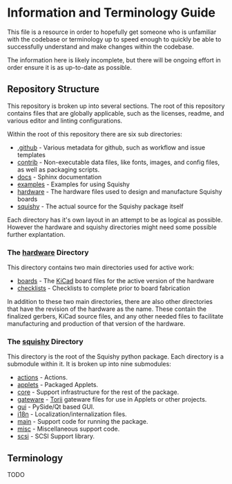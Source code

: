 # Information and Terminology Guide

This file is a resource in order to hopefully get someone who is unfamiliar with the codebase
or terminology up to speed enough to quickly be able to successfully understand and make changes
within the codebase.

The information here is likely incomplete, but there will be ongoing effort in order ensure it is
as up-to-date as possible.

## Repository Structure

This repository is broken up into several sections. The root of this repository contains files that are globally applicable, such as the licenses, readme, and various editor and linting configurations.

Within the root of this repository there are six sub directories:
 * [.github](./.github/) - Various metadata for github, such as workflow and issue templates
 * [contrib](./contrib/) - Non-executable data files, like fonts, images, and config files, as well as packaging scripts.
 * [docs](./docs/) - Sphinx documentation
 * [examples](./examples/) - Examples for using Squishy
 * [hardware](./hardware/) - The hardware files used to design and manufacture Squishy boards
 * [squishy](./squishy/) - The actual source for the Squishy package itself


Each directory has it's own layout in an attempt to be as logical as possible. However the hardware and squishy directories might need some possible further explantation.

### The [hardware](./hardware/) Directory

This directory contains two main directories used for active work:

 * [boards](./hardware/boards/) - The [KiCad](https://www.kicad.org/) board files for the active version of the hardware
 * [checklists](./hardware/checklists/) - Checklists to complete prior to board fabrication

In addition to these two main directories, there are also other directories that have the revision of the hardware as the name. These contain the finalized gerbers, KiCad source files, and any other needed files to facilitate manufacturing and production of that version of the hardware.

### The [squishy](./squishy/) Directory

This directory is the root of the Squishy python package. Each directory is a submodule within it. It is broken up into nine submodules:

 * [actions](./squishy/actions/) - Actions.
 * [applets](./squishy/applets/) - Packaged Applets.
 * [core](./squishy/core) - Support infrastructure for the rest of the package.
 * [gateware](./squishy/gateware/) - [Torii](https://github.com/shrine-maiden-heavy-industries/torii-hdl) gateware files for use in Applets or other projects.
 * [gui](./squishy/gui/) - PySide/Qt based GUI.
 * [i18n](./squishy/i18n/) - Localization/internalization files.
 * [main](./squishy/main/) - Support code for running the package.
 * [misc](./squishy/misc/) - Miscellaneous support code.
 * [scsi](./squishy/scsi/) - SCSI Support library.

## Terminology

TODO
